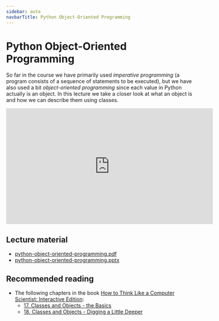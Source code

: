 ```yaml
---
sidebar: auto
navbarTitle: Python Object-Oriented Programming
---
```


# Python Object-Oriented Programming
So far in the course we have primarily used *imperative programming* (a program consists of a sequence of statements to be executed), but we have also used a bit *object-oriented programming* since each value in Python actually is an object. In this lecture we take a closer look at what an object is and how we can describe them using classes.

<iframe width="560" height="314" src="https://www.youtube.com/embed/vCW5wLTEj2w" frameborder="0" allow="accelerometer; autoplay; encrypted-media; gyroscope; picture-in-picture" allowfullscreen></iframe>

## Lecture material
* [python-object-oriented-programming.pdf](python-object-oriented-programming.pdf)
* [python-object-oriented-programming.pptx](python-object-oriented-programming.pptx)

## Recommended reading
* The following chapters in the book [How to Think Like a Computer Scientist: Interactive Edition](http://interactivepython.org/courselib/static/thinkcspy/index.html):
    * [17. Classes and Objects - the Basics](https://runestone.academy/runestone/books/published/thinkcspy/ClassesBasics/toctree.html)
    * [18. Classes and Objects - Digging a Little Deeper](https://runestone.academy/runestone/books/published/thinkcspy/ClassesDiggingDeeper/toctree.html)